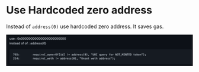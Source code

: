 # Use Hardcoded zero address

Instead of `address(0)` use hardcoded zero address. It saves gas.

![Alt text](images/image.png)

